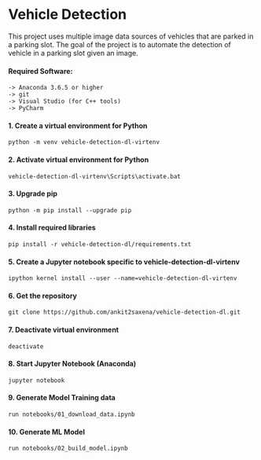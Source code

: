 # Vehicle Detection
This project uses multiple image data sources of vehicles that are parked in a parking slot.
The goal of the project is to automate the detection of vehicle in a parking slot given an image.

#### Required Software:
    -> Anaconda 3.6.5 or higher
    -> git
    -> Visual Studio (for C++ tools)
    -> PyCharm
    
#### 1. Create a virtual environment for Python
    python -m venv vehicle-detection-dl-virtenv
    
#### 2. Activate virtual environment for Python
    vehicle-detection-dl-virtenv\Scripts\activate.bat
    
#### 3. Upgrade pip
    python -m pip install --upgrade pip
    
#### 4. Install required libraries
    pip install -r vehicle-detection-dl/requirements.txt
    
#### 5. Create a Jupyter notebook specific to vehicle-detection-dl-virtenv
    ipython kernel install --user --name=vehicle-detection-dl-virtenv
    
#### 6. Get the repository
    git clone https://github.com/ankit2saxena/vehicle-detection-dl.git
    
#### 7. Deactivate virtual environment
    deactivate
    
#### 8. Start Jupyter Notebook (Anaconda)
    jupyter notebook
    
#### 9. Generate Model Training data
    run notebooks/01_download_data.ipynb
    
#### 10. Generate ML Model
    run notebooks/02_build_model.ipynb